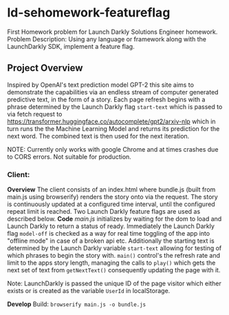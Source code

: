 # ld-sehomework-featureflag

First Homework problem for Launch Darkly Solutions Engineer homework.
Problem Description: Using any language or framework along with the LaunchDarkly SDK, implement a feature flag.

## Project Overview

Inspired by OpenAI's text prediction model GPT-2 this site aims to demonstrate the capabilities via an endless stream of computer generated predictive text, in the form of a story. Each page refresh begins with a phrase determined by the Launch Darkly flag `start-text` which is passed to via fetch request to https://transformer.huggingface.co/autocomplete/gpt2/arxiv-nlp which in turn runs the the Machine Learning Model and returns its prediction for the next word. The combined text is then used for the next iteration.

NOTE: Currently only works with google Chrome and at times crashes due to CORS errors. Not suitable for production.

### Client:

**Overview**
The client consists of an index.html where bundle.js (built from main.js using browserify) renders the story onto via the request. The story is continuously updated at a configured time interval, until the configured repeat limit is reached. Two Launch Darkly feature flags are used as described below.
**Code**
_main.js_ initializes by waiting for the dom to load and Launch Darkly to return a status of ready. Immediately the Launch Darkly flag `model-off` is checked as a way for real time toggling of the app into "offline mode" in case of a broken api etc. Additionally the starting text is determined by the Launch Darkly variable `start-text` allowing for testing of which phrases to begin the story with. `main()` control's the refresh rate and limit to the apps story length, managing the calls to `play()` which gets the next set of text from `getNextText()` consequently updating the page with it.

Note: LaunchDarkly is passed the unique ID of the page visitor which either exists or is created as the variable `UserId` in localStorage.

**Develop**
Build: `browserify main.js -o bundle.js`
